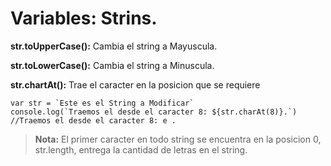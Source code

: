 # Variables: Strins.

**str.toUpperCase():** Cambia el string a Mayuscula.

**str.toLowerCase():** Cambia el string a Minuscula.

**str.chartAt():** Trae el caracter en la posicion que se requiere

    var str = `Este es el String a Modificar`
    console.log(`Traemos el desde el caracter 8: ${str.charAt(8)}.`)
    //Traemos el desde el caracter 8: e .

> **Nota:** El primer caracter en todo string se encuentra en la posicion 0,
> str.length, entrega la cantidad de letras en el string.
